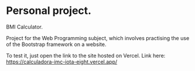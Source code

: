 # Personal project.

BMI Calculator.

Project for the Web Programming subject, which involves practising the use of the Bootstrap framework on a website.

To test it, just open the link to the site hosted on Vercel.
Link here: https://calculadora-imc-iota-eight.vercel.app/
